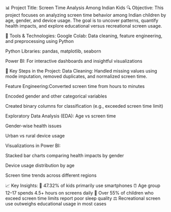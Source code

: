 📊 Project Title: Screen Time Analysis Among Indian Kids
🔍 Objective:
This project focuses on analyzing screen time behavior among Indian children by age, gender, and device usage. The goal is to uncover patterns, quantify health impacts, and explore educational versus recreational screen usage.

📁 Tools & Technologies:
Google Colab: Data cleaning, feature engineering, and preprocessing using Python

Python Libraries: pandas, matplotlib, seaborn

Power BI: For interactive dashboards and insightful visualizations

🔧 Key Steps in the Project:
Data Cleaning: Handled missing values using mode imputation, removed duplicates, and normalized screen time.

Feature Engineering:Converted screen time from hours to minutes

Encoded gender and other categorical variables

Created binary columns for classification (e.g., exceeded screen time limit)

Exploratory Data Analysis (EDA):
Age vs screen time

Gender-wise health issues

Urban vs rural device usage

Visualizations in Power BI:

Stacked bar charts comparing health impacts by gender

Device usage distribution by age

Screen time trends across different regions

📈 Key Insights:
📱 47.32% of kids primarily use smartphones
⏰ Age group 12–17 spends 4.5+ hours on screens daily
🛌 Over 55% of children who exceed screen time limits report poor sleep quality
⚖️ Recreational screen use outweighs educational usage in most cases
